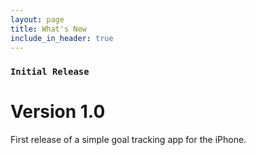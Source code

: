 ```yaml
---
layout: page
title: What's New
include_in_header: true
---
```



### `Initial Release`
# **Version 1.0**
First release of a simple goal tracking app for the iPhone. 

